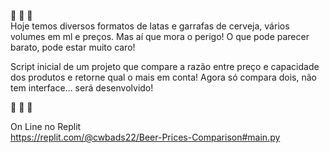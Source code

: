 :beer: :beer: :beer:
<br>
Hoje temos diversos formatos de latas e garrafas de cerveja, vários volumes em ml e preços. Mas aí que mora o perigo!
O que pode parecer barato, pode estar muito caro!

Script inicial de um projeto que compare a razão entre preço e capacidade dos produtos e retorne qual o mais em conta!
Agora só compara dois, não tem interface... será desenvolvido!

:beer: :beer: :beer:

On Line no Replit <br>
https://replit.com/@cwbads22/Beer-Prices-Comparison#main.py
